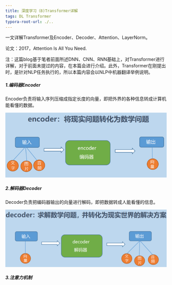 ```yaml
---
title: 深度学习（8)Transformer详解
tags: DL Transformer
typora-root-url: ./..
---
```


一文详解Transformer及Encoder、Decoder、Attention、LayerNorm。

<!--more-->

论文：2017，Attention Is All You Need.

注：这篇blog基于笔者前面所述DNN、CNN、RNN基础上，对Transformer进行详解，对于前面未提过的内容，在本篇会进行介绍。此外，Transformer在刚提出时，是针对NLP任务执行的，所以本篇内容会以NLP中机器翻译举例说明。

##### 1.编码器Encoder

Encoder负责将输入序列压缩成指定长度的向量，即把外界的各种信息转成计算机能看懂的数据。

![](/images/transformer/1.png)

##### 2.解码器Decoder

Decoder负责把编码器输出的向量进行解码，即把数据转成人能看懂的信息。

![](/images/transformer/2.png)



##### 3.注意力机制

